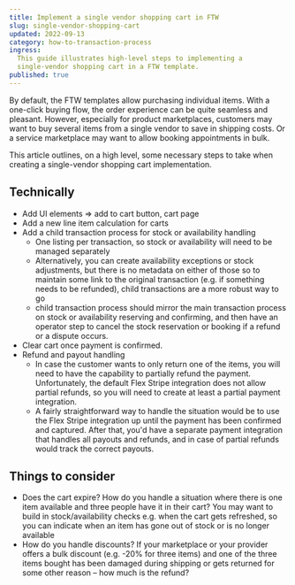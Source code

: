 ```yaml
---
title: Implement a single vendor shopping cart in FTW
slug: single-vendor-shopping-cart
updated: 2022-09-13
category: how-to-transaction-process
ingress:
  This guide illustrates high-level steps to implementing a
  single-vendor shopping cart in a FTW template.
published: true
---
```


By default, the FTW templates allow purchasing individual items. With a
one-click buying flow, the order experience can be quite seamless and
pleasant. However, especially for product marketplaces, customers may
want to buy several items from a single vendor to save in shipping
costs. Or a service marketplace may want to allow booking appointments
in bulk.

This article outlines, on a high level, some necessary steps to take
when creating a single-vendor shopping cart implementation.

## Technically

- Add UI elements => add to cart button, cart page
- Add a new line item calculation for carts
- Add a child transaction process for stock or availability handling
  - One listing per transaction, so stock or availability will need to
    be managed separately
  - Alternatively, you can create availability exceptions or stock
    adjustments, but there is no metadata on either of those so to
    maintain some link to the original transaction (e.g. if something
    needs to be refunded), child transactions are a more robust way to
    go
  - child transaction process should mirror the main transaction process
    on stock or availability reserving and confirming, and then have an
    operator step to cancel the stock reservation or booking if a refund
    or a dispute occurs.
- Clear cart once payment is confirmed.
- Refund and payout handling
  - In case the customer wants to only return one of the items, you will
    need to have the capability to partially refund the payment.
    Unfortunately, the default Flex Stripe integration does not allow
    partial refunds, so you will need to create at least a partial
    payment integration.
  - A fairly straightforward way to handle the situation would be to use
    the Flex Stripe integration up until the payment has been confirmed
    and captured. After that, you'd have a separate payment integration
    that handles all payouts and refunds, and in case of partial refunds
    would track the correct payouts.

## Things to consider

- Does the cart expire? How do you handle a situation where there is one
  item available and three people have it in their cart? You may want to
  build in stock/availability checks e.g. when the cart gets refreshed,
  so you can indicate when an item has gone out of stock or is no longer
  available
- How do you handle discounts? If your marketplace or your provider
  offers a bulk discount (e.g. -20% for three items) and one of the
  three items bought has been damaged during shipping or gets returned
  for some other reason – how much is the refund?
